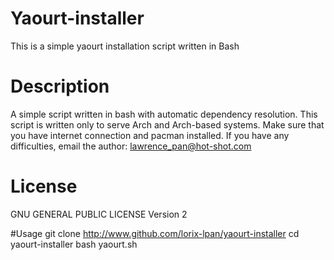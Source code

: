 # Yaourt-installer
This is a simple yaourt installation script written in Bash

# Description
A simple script written in bash with automatic dependency resolution. This script is written only to serve Arch and Arch-based systems. Make sure that you have internet connection and pacman installed. If you have any difficulties, email the author: lawrence_pan@hot-shot.com

# License
GNU GENERAL PUBLIC LICENSE Version 2

#Usage
git clone http://www.github.com/lorix-lpan/yaourt-installer
cd yaourt-installer
bash yaourt.sh
